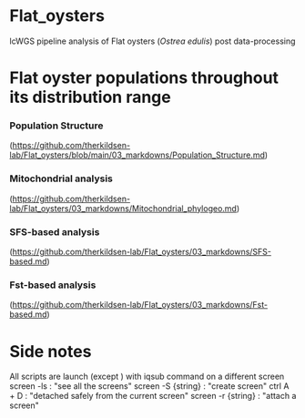 # Flat_oysters
lcWGS pipeline analysis of Flat oysters (<i>Ostrea edulis</i>) post data-processing

# Flat oyster populations throughout its distribution range
### Population Structure
(https://github.com/therkildsen-lab/Flat_oysters/blob/main/03_markdowns/Population_Structure.md)
### Mitochondrial analysis
(https://github.com/therkildsen-lab/Flat_oysters/03_markdowns/Mitochondrial_phylogeo.md)
### SFS-based analysis
(https://github.com/therkildsen-lab/Flat_oysters/03_markdowns/SFS-based.md)
### Fst-based analysis
(https://github.com/therkildsen-lab/Flat_oysters/03_markdowns/Fst-based.md)
# Side notes
All scripts are launch (except ) with iqsub command on a different screen 
screen -ls : "see all the screens"
screen -S {string} : "create screen"
ctrl A + D : "detached safely from the current screen"
screen -r {string} : "attach a screen"
